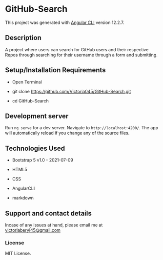 # GitHub-Search

This project was generated with [Angular CLI](https://github.com/angular/angular-cli) version 12.2.7.


## Description
A project where users can search for GitHub users and their respective Repos through searching for their username through a form and submitting.


## Setup/Installation Requirements
* Open Terminal

* git clone https://github.com/Victoria045/GitHub-Search.git

* cd GitHub-Search

## Development server

Run `ng serve` for a dev server. Navigate to `http://localhost:4200/`. The app will automatically reload if you change any of the source files.


## Technologies Used
* Bootstrap 5 v1.0 - 2021-07-09

* HTML5

* CSS

* AngularCLI

* markdown

## Support and contact details
Incase of any issues at hand, please email me at victoriaberyl45@gmail.com

### License
MIT License. 